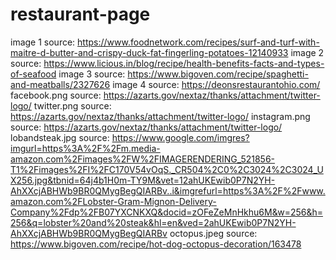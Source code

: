# restaurant-page


image 1 source: https://www.foodnetwork.com/recipes/surf-and-turf-with-maitre-d-butter-and-crispy-duck-fat-fingerling-potatoes-12140933
image 2 source: https://www.licious.in/blog/recipe/health-benefits-facts-and-types-of-seafood
image 3 source: https://www.bigoven.com/recipe/spaghetti-and-meatballs/2327626
image 4 source: https://deonsrestaurantohio.com/
facebook.png source: https://azarts.gov/nextaz/thanks/attachment/twitter-logo/
twitter.png source: https://azarts.gov/nextaz/thanks/attachment/twitter-logo/
instagram.png source: https://azarts.gov/nextaz/thanks/attachment/twitter-logo/
lobandsteak.jpg source: https://www.google.com/imgres?imgurl=https%3A%2F%2Fm.media-amazon.com%2Fimages%2FW%2FIMAGERENDERING_521856-T1%2Fimages%2FI%2FC170V54vOqS._CR504%2C0%2C3024%2C3024_UX256.jpg&tbnid=64j4b1H0m-TY9M&vet=12ahUKEwib0P7N2YH-AhXXcjABHWb9BR0QMygBegQIARBv..i&imgrefurl=https%3A%2F%2Fwww.amazon.com%2FLobster-Gram-Mignon-Delivery-Company%2Fdp%2FB07YXCNKXQ&docid=zOFeZeMnHkhu6M&w=256&h=256&q=lobster%20and%20steak&hl=en&ved=2ahUKEwib0P7N2YH-AhXXcjABHWb9BR0QMygBegQIARBv
octopus.jpeg source: https://www.bigoven.com/recipe/hot-dog-octopus-decoration/163478